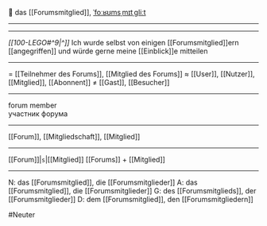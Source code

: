 👥 das [[Forumsmitglied]], [ˈfoːʁʊmsˌmɪtˌgliːt](https://youglish.com/pronounce/Forumsmitglied/german)

---
---

*[[100-LEGO#^9|^]]* Ich wurde selbst von einigen [[Forumsmitglied]]ern [[angegriffen]] und würde gerne meine [[Einblick]]e mitteilen

---
= [[Teilnehmer des Forums]], [[Mitglied des Forums]]
≈ [[User]], [[Nutzer]], [[Mitglied]], [[Abonnent]]
≠ [[Gast]], [[Besucher]]

---
forum member  
участник форума

---
[[Forum]], [[Mitgliedschaft]], [[Mitglied]]

---
[[Forum]]|`s`|[[Mitglied]]
[[Forums]] + [[Mitglied]]


---
N: das [[Forumsmitglied]], die [[Forumsmitglieder]]
A: das [[Forumsmitglied]], die [[Forumsmitglieder]]
G: des [[Forumsmitglieds]], der [[Forumsmitglieder]]
D: dem [[Forumsmitglied]], den [[Forumsmitgliedern]]

#Neuter 